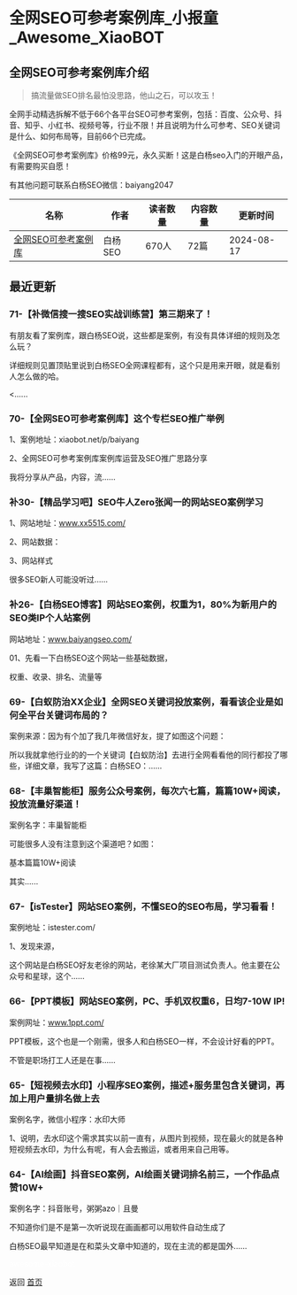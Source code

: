 # 全网SEO可参考案例库_小报童_Awesome_XiaoBOT

## 全网SEO可参考案例库介绍
> 搞流量做SEO排名最怕没思路，他山之石，可以攻玉！    
    
全网手动精选拆解不低于66个各平台SEO可参考案例，包括：百度、公众号、抖音、知乎、小红书、视频号等，行业不限！并且说明为什么可参考、SEO关键词是什么、如何布局等，目前66个已完成。    
    
《全网SEO可参考案例库》价格99元，永久买断！这是白杨seo入门的开眼产品，有需要购买自愿！    
    
有其他问题可联系白杨SEO微信：baiyang2047  
  


|名称|作者|读者数量|内容数量|更新时间|
|---|---|---|---|---|
|[全网SEO可参考案例库](https://xiaobot.net/p/baiyang?refer=9c3f1c95-a052-465a-9902-f6d75080262a)|白杨SEO|670人|72篇|2024-08-17|

## 最近更新
### 71-【补微信搜一搜SEO实战训练营】第三期来了！

有朋友看了案例库，跟白杨SEO说，这些都是案例，有没有具体详细的规则及怎么玩？

详细规则见置顶贴里说到白杨SEO全网课程都有，这个只是用来开眼，就是看别人怎么做的哈。

<......

### 70-【全网SEO可参考案例库】这个专栏SEO推广举例

1、案例地址：xiaobot.net/p/baiyang

2、全网SEO可参考案例库案例库运营及SEO推广思路分享

我将分享从产品，内容，流......

### 补30-【精品学习吧】SEO牛人Zero张闻一的网站SEO案例学习

1、网站地址：www.xx5515.com/

2、网站数据：

3、网站样式

很多SEO新人可能没听过......

### 补26-【白杨SEO博客】网站SEO案例，权重为1，80%为新用户的SEO类IP个人站案例

网站地址：www.baiyangseo.com/

01、先看一下白杨SEO这个网站一些基础数据，

权重、收录、排名、流量等

### 69-【白蚁防治XX企业】全网SEO关键词投放案例，看看该企业是如何全平台关键词布局的？

案例来源：因为有个加了我几年微信好友，提了如图这个问题：

所以我就拿他行业的的一个关键词【白蚁防治】去进行全网看看他的同行都投了哪些，详细文章，我写了这篇：白杨SEO：......

### 68-【丰巢智能柜】服务公众号案例，每次六七篇，篇篇10W+阅读，投放流量好渠道！

案例名字：丰巢智能柜

可能很多人没有注意到这个渠道吧？如图：

基本篇篇10W+阅读

其实......

### 67-【isTester】网站SEO案例，不懂SEO的SEO布局，学习看看！

案例地址：istester.com/

1、发现来源，

这个网站是白杨SEO好友老徐的网站，老徐某大厂项目测试负责人。他主要在公众号和星球，这个......

### 66-【PPT模板】网站SEO案例，PC、手机双权重6，日均7-10W IP!

案例网址：www.1ppt.com/

PPT模板，这个也是一个刚需，很多人和白杨SEO一样，不会设计好看的PPT。

不管是职场打工人还是在事......

### 65-【短视频去水印】小程序SEO案例，描述+服务里包含关键词，再加上用户量排名做上去

案例名字，微信小程序：水印大师

1、说明，去水印这个需求其实以前一直有，从图片到视频，现在最火的就是各种短视频去水印，为什么有呢，有人会去搬运，或者用来自己用等。

### 64-【AI绘画】抖音SEO案例，AI绘画关键词排名前三，一个作品点赞10W+

案例名字：抖音账号，粥粥azo｜且曼

不知道你们是不是第一次听说现在画画都可以用软件自动生成了

白杨SEO最早知道是在和菜头文章中知道的，现在主流的都是国外......


<a href="https://github.com/Reno9527/awesome-xiaobot" style="color: white; text-decoration: none;">awesome-xiaobot</a>

返回 [首页](../README.md)
